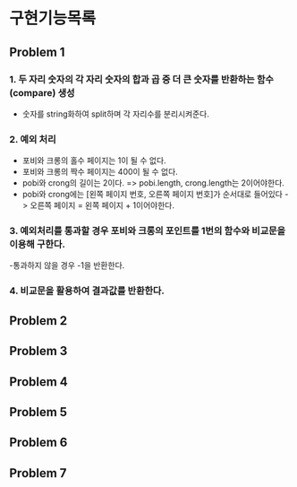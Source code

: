 # 구현기능목록

## Problem 1

### 1. 두 자리 숫자의 각 자리 숫자의 합과 곱 중 더 큰 숫자를 반환하는 함수(compare) 생성

- 숫자를 string화하여 split하며 각 자리수를 분리시켜준다.

### 2. 예외 처리

- 포비와 크롱의 홀수 페이지는 1이 될 수 없다.
- 포비와 크롱의 짝수 페이지는 400이 될 수 없다.
- pobi와 crong의 길이는 2이다. => pobi.length, crong.length는 2이어야한다.
- pobi와 crong에는 [왼쪽 페이지 번호, 오른쪽 페이지 번호]가 순서대로 들어있다 -> 오른쪽 페이지 = 왼쪽 페이지 + 1이어야한다.

### 3. 예외처리를 통과할 경우 포비와 크롱의 포인트를 1번의 함수와 비교문을 이용해 구한다.

-통과하지 않을 경우 -1을 반환한다.

### 4. 비교문을 활용하여 결과값를 반환한다.

## Problem 2

## Problem 3

## Problem 4

## Problem 5

## Problem 6

## Problem 7
